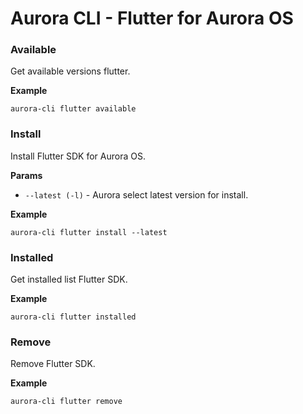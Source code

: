 # Aurora CLI - Flutter for Aurora OS

### Available 

Get available versions flutter.

**Example**

```shell
aurora-cli flutter available
```

### Install 

Install Flutter SDK for Aurora OS.

**Params**

* `--latest (-l)` - Aurora select latest version for install.

**Example**

```shell
aurora-cli flutter install --latest
```

### Installed 

Get installed list Flutter SDK.

**Example**

```shell
aurora-cli flutter installed
```

### Remove 

Remove Flutter SDK.

**Example**

```shell
aurora-cli flutter remove
```

